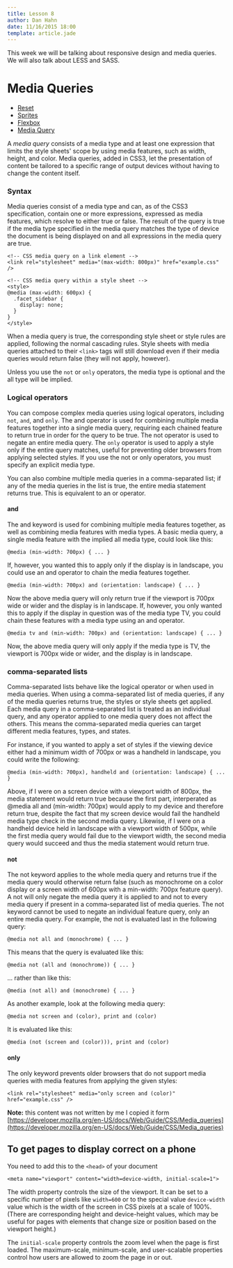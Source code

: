 ```yaml
---
title: Lesson 8
author: Dan Hahn
date: 11/16/2015 18:00
template: article.jade
---
```



This week we will be talking about responsive design and media queries.  We will also talk about LESS and SASS.

<span class="more"></span>

# Media Queries

* [Reset]()
* [Sprites](sprites.html)
* [Flexbox](flexbox.html)
* [Media Query](media.html)

A *media query* consists of a media type and at least one expression that limits the style sheets' scope by using media features, such as width, height, and color. Media queries, added in CSS3, let the presentation of content be tailored to a specific range of output devices without having to change the content itself.

### Syntax

Media queries consist of a media type and can, as of the CSS3 specification, contain one or more expressions, expressed as media features, which resolve to either true or false.  The result of the query is true if the media type specified in the media query matches the type of device the document is being displayed on and all expressions in the media query are true.

	<!-- CSS media query on a link element -->
	<link rel="stylesheet" media="(max-width: 800px)" href="example.css" />

	<!-- CSS media query within a style sheet -->
	<style>
	@media (max-width: 600px) {
	  .facet_sidebar {
	    display: none;
	  }
	}
	</style>

When a media query is true, the corresponding style sheet or style rules are applied, following the normal cascading rules. Style sheets with media queries attached to their `<link>` tags will still download even if their media queries would return false (they will not apply, however).

Unless you use the `not` or `only` operators, the media type is optional and the all type will be implied.

### Logical operators

You can compose complex media queries using logical operators, including `not`, `and`, and `only`. The and operator is used for combining multiple media features together into a single media query, requiring each chained feature to return true in order for the query to be true. The not operator is used to negate an entire media query. The `only` operator is used to apply a style only if the entire query matches, useful for preventing older browsers from applying selected styles. If you use the not or only operators, you must specify an explicit media type.

You can also combine multiple media queries in a comma-separated list; if any of the media queries in the list is true, the entire media statement returns true. This is equivalent to an or operator.

#### and

The and keyword is used for combining multiple media features together, as well as combining media features with media types. A basic media query, a single media feature with the implied all media type, could look like this:

	@media (min-width: 700px) { ... }

If, however, you wanted this to apply only if the display is in landscape, you could use an and operator to chain the media features together.

	@media (min-width: 700px) and (orientation: landscape) { ... }

Now the above media query will only return true if the viewport is 700px wide or wider and the display is in landscape. If, however, you only wanted this to apply if the display in question was of the media type TV, you could chain these features with a media type using an and operator.

	@media tv and (min-width: 700px) and (orientation: landscape) { ... }

Now, the above media query will only apply if the media type is TV, the viewport is 700px wide or wider, and the display is in landscape.

### comma-separated lists

Comma-separated lists behave like the logical operator or when used in media queries. When using a comma-separated list of media queries, if any of the media queries returns true, the styles or style sheets get applied. Each media query in a comma-separated list is treated as an individual query, and any operator applied to one media query does not affect the others. This means the comma-separated media queries can target different media features, types, and states.

For instance, if you wanted to apply a set of styles if the viewing device either had a minimum width of 700px or was a handheld in landscape, you could write the following:

	@media (min-width: 700px), handheld and (orientation: landscape) { ... }

Above, if I were on a screen device with a viewport width of 800px, the media statement would return true because the first part, interperated as @media all and (min-width: 700px) would apply to my device and therefore return true, despite the fact that my screen device would fail the handheld media type check in the second media query. Likewise, if I were on a handheld device held in landscape with a viewport width of 500px, while the first media query would fail due to the viewport width, the second media query would succeed and thus the media statement would return true.

#### not

The not keyword applies to the whole media query and returns true if the media query would otherwise return false (such as monochrome on a color display or a screen width of 600px with a min-width: 700px feature query). A not will only negate the media query it is applied to and not to every media query if present in a comma-separated list of media queries. The not keyword cannot be used to negate an individual feature query, only an entire media query. For example, the not is evaluated last in the following query:

	@media not all and (monochrome) { ... }

This means that the query is evaluated like this:

	@media not (all and (monochrome)) { ... }

... rather than like this:

	@media (not all) and (monochrome) { ... }

As another example, look at the following media query:

	@media not screen and (color), print and (color)

It is evaluated like this:


	@media (not (screen and (color))), print and (color)

#### only

The only keyword prevents older browsers that do not support media queries with media features from applying the given styles:

	<link rel="stylesheet" media="only screen and (color)" href="example.css" />

**Note:** this content was not written by me I copied it form [https://developer.mozilla.org/en-US/docs/Web/Guide/CSS/Media_queries](https://developer.mozilla.org/en-US/docs/Web/Guide/CSS/Media_queries)

## To get pages to display correct on a phone

 You need to add this to the `<head>` of your document

    <meta name="viewport" content="width=device-width, initial-scale=1">

The width property controls the size of the viewport. It can be set to a specific number of pixels like `width=600` or to the special value `device-width` value which is the width of the screen in CSS pixels at a scale of 100%. (There are corresponding height and device-height values, which may be useful for pages with elements that change size or position based on the viewport height.)

The `initial-scale` property controls the zoom level when the page is first loaded. The maximum-scale, minimum-scale, and user-scalable properties control how users are allowed to zoom the page in or out.
